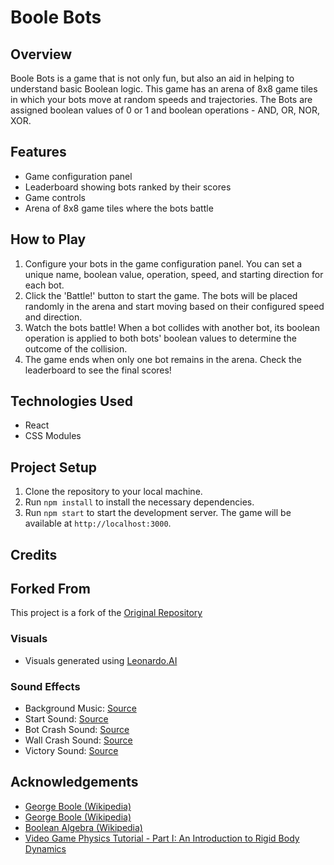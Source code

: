# Boole Bots

## Overview

Boole Bots is a game that is not only fun, but also an aid in helping to understand basic Boolean logic. This game has an arena of 8x8 game tiles in which your bots move at random speeds and trajectories. The Bots are assigned boolean values of 0 or 1 and boolean operations - AND, OR, NOR, XOR.

## Features

-   Game configuration panel
-   Leaderboard showing bots ranked by their scores
-   Game controls
-   Arena of 8x8 game tiles where the bots battle

## How to Play

1. Configure your bots in the game configuration panel. You can set a unique name, boolean value, operation, speed, and starting direction for each bot.
2. Click the 'Battle!' button to start the game. The bots will be placed randomly in the arena and start moving based on their configured speed and direction.
3. Watch the bots battle! When a bot collides with another bot, its boolean operation is applied to both bots' boolean values to determine the outcome of the collision.
4. The game ends when only one bot remains in the arena. Check the leaderboard to see the final scores!

## Technologies Used

-   React
-   CSS Modules

## Project Setup

1. Clone the repository to your local machine.
2. Run `npm install` to install the necessary dependencies.
3. Run `npm start` to start the development server. The game will be available at `http://localhost:3000`.

## Credits

## Forked From
This project is a fork of the [Original Repository](https://github.com/chingu-voyages/v44-tier2-team-20)

### Visuals
- Visuals generated using [Leonardo.AI](https://app.leonardo.ai/) 

### Sound Effects
- Background Music: [Source](https://www.jamendo.com/track/1713766/low-fi-relaxo) 
- Start Sound: [Source](https://freesound.org/people/Chilljeremy/sounds/395482/) 
- Bot Crash Sound: [Source](https://freesound.org/people/bubaproducer/sounds/151022/)
- Wall Crash Sound: [Source](https://freesound.org/people/Scrxbble/sounds/582937/)
- Victory Sound: [Source](https://freesound.org/people/guillermochicasonido/sounds/691655/)

## Acknowledgements
-   [George Boole (Wikipedia)](https://en.wikipedia.org/wiki/George_Boole)
-   [George Boole (Wikipedia)](https://en.wikipedia.org/wiki/George_Boole)
-   [Boolean Algebra (Wikipedia)](https://en.wikipedia.org/wiki/Boolean_algebra)
-   [Video Game Physics Tutorial - Part I: An Introduction to Rigid Body Dynamics](https://www.toptal.com/game/video-game-physics-part-i-an-introduction-to-rigid-body-dynamics)
